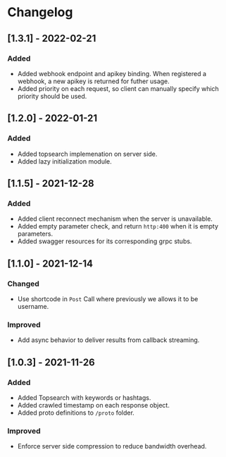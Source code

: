 # Changelog

## [1.3.1] - 2022-02-21
### Added
- Added webhook endpoint and apikey binding. When registered a webhook, a new apikey is returned for futher usage.
- Added priority on each request, so client can manually specify which priority should be used.

## [1.2.0] - 2022-01-21
### Added
- Added topsearch implemenation on server side.
- Added lazy initialization module.

## [1.1.5] - 2021-12-28
### Added
- Added client reconnect mechanism when the server is unavailable.
- Added empty parameter check, and return `http:400` when it is empty parameters.
- Added swagger resources for its corresponding grpc stubs.

## [1.1.0] - 2021-12-14
### Changed
- Use shortcode in `Post` Call where previously we allows it to be username.

### Improved
- Add async behavior to deliver results from callback streaming.

## [1.0.3] - 2021-11-26
### Added
- Added Topsearch with keywords or hashtags.
- Added crawled timestamp on each response object.
- Added proto definitions to `/proto` folder.

### Improved
- Enforce server side compression to reduce bandwidth overhead.
